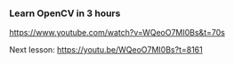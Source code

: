 ### Learn OpenCV in 3 hours

https://www.youtube.com/watch?v=WQeoO7MI0Bs&t=70s

Next lesson: https://youtu.be/WQeoO7MI0Bs?t=8161
